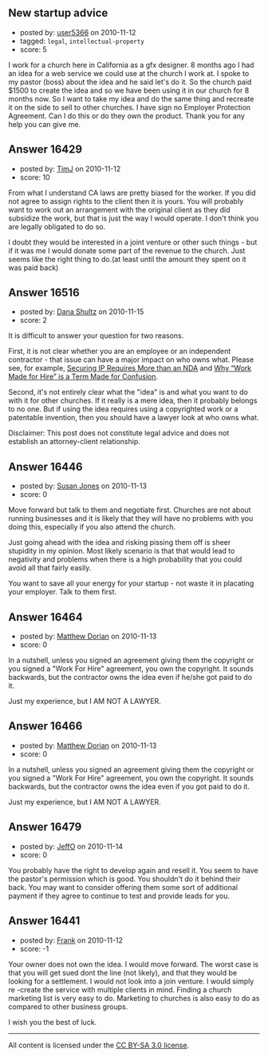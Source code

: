 ## New startup advice

- posted by: [user5366](https://stackexchange.com/users/-1/5366-user5366) on 2010-11-12
- tagged: `legal`, `intellectual-property`
- score: 5

I work for a church here in California as a gfx designer. 8 months ago I had an idea for a web service we could use at the church I work at. I spoke to my pastor (boss) about the idea and he said let's do it. So the church paid $1500 to create the idea and so we have been using it in our church for 8 months now. So I want to take my idea and do the same thing and recreate it on the side to sell to other churches. I have sign no Employer Protection Agreement. Can I do this or do they own the product. Thank you for any help you can give me.


## Answer 16429

- posted by: [TimJ](https://stackexchange.com/users/-1/1172-timj) on 2010-11-12
- score: 10

From what I understand CA laws are pretty biased for the worker.  If you did not agree to assign rights to the client then it is yours.  You will probably want to work out an arrangement with the original client as they did subsidize the work, but that is just the way I would operate.  I don't think you are legally obligated to do so.  

I doubt they would be interested in a joint venture or other such things - but if it was me I would donate some part of the revenue to the church.  Just seems like the right thing to do.(at least until the amount they spent on it was paid back)


## Answer 16516

- posted by: [Dana Shultz](https://stackexchange.com/users/-1/1841-dana-shultz) on 2010-11-15
- score: 2

<p>It is difficult to answer your question for two reasons.</p>

<p>First, it is not clear whether you are an employee or an independent contractor - that issue can have a major impact on who owns what. Please see, for example, <a href="http://dana.sh/b3cHIb" rel="nofollow">Securing IP Requires More than an NDA</a>  and <a href="http://dana.sh/cPuIQX" rel="nofollow">Why “Work Made for Hire” is a Term Made for Confusion</a>.</p>

<p>Second, it's not entirely clear what the "idea" is and what you want to do with it for other churches. If it really is a mere idea, then it probably belongs to no one. But if using the idea requires using a copyrighted work or a patentable invention, then you should have a lawyer look at who owns what.</p>

<p>Disclaimer: This post does not constitute legal advice and does not establish an attorney-client relationship.</p>



## Answer 16446

- posted by: [Susan Jones](https://stackexchange.com/users/-1/2737-susan-jones) on 2010-11-13
- score: 0

Move forward but talk to them and negotiate first. Churches are not about running businesses and it is likely that they will have no problems with you doing this, especially if you also attend the church.

Just going ahead with the idea and risking pissing them off is sheer stupidity in my opinion. Most likely scenario is that that would lead to negativity and problems when there is a high probability that you could avoid all that fairly easily.

You want to save all your energy for your startup - not waste it in placating your employer. Talk to them first.



## Answer 16464

- posted by: [Matthew Dorian](https://stackexchange.com/users/-1/5382-matthew-dorian) on 2010-11-13
- score: 0

In a nutshell, unless you signed an agreement giving them the copyright or you signed a "Work For Hire" agreement, you own the copyright.  It sounds backwards, but the contractor owns the idea even if he/she got paid to do it.

Just my experience, but I AM NOT A LAWYER.



## Answer 16466

- posted by: [Matthew Dorian](https://stackexchange.com/users/-1/5382-matthew-dorian) on 2010-11-13
- score: 0

In a nutshell, unless you signed an agreement giving them the copyright or you signed a "Work For Hire" agreement, you own the copyright.  It sounds backwards, but the contractor owns the idea even if you got paid to do it.

Just my experience, but I AM NOT A LAWYER.


## Answer 16479

- posted by: [JeffO](https://stackexchange.com/users/-1/1796-jeffo) on 2010-11-14
- score: 0

You probably have the right to develop again and resell it. You seem to have the pastor's permission which is good. You shouldn't do it behind their back. You may want to consider offering them some sort of additional payment if they agree to continue to test and provide leads for you.


## Answer 16441

- posted by: [Frank](https://stackexchange.com/users/-1/4858-frank) on 2010-11-12
- score: -1

Your owner does not own the idea.  I would move forward.  The worst case is that you will get sued dont the line (not likely), and that they would be looking for a settlement.  I would not look into a join venture.  I would simply re -create the service with multiple clients in mind.  Finding a church marketing list is very easy to do.  Marketing to churches is also easy to do as compared to other business groups.

I wish you the best of luck.




---

All content is licensed under the [CC BY-SA 3.0 license](https://creativecommons.org/licenses/by-sa/3.0/).
